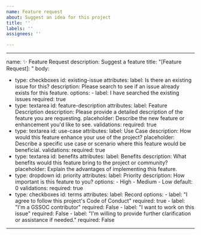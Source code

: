 ```yaml
---
name: Feature request
about: Suggest an idea for this project
title: ''
labels: ''
assignees: ''

---
```


---
name: ✨ Feature Request
description: Suggest a feature
title: "[Feature Request]: "
body:
  - type: checkboxes
    id: existing-issue
    attributes:
      label: Is there an existing issue for this?
      description: Please search to see if an issue already exists for this feature.
      options:
        - label: I have searched the existing issues
          required: true
  - type: textarea
    id: feature-description
    attributes:
      label: Feature Description
      description: Please provide a detailed description of the feature you are requesting.
      placeholder: Describe the new feature or enhancement you'd like to see.
    validations:
      required: true
  - type: textarea
    id: use-case
    attributes:
      label: Use Case
      description: How would this feature enhance your use of the project?
      placeholder: Describe a specific use case or scenario where this feature would be beneficial.
    validations:
      required: true
  - type: textarea
    id: benefits
    attributes:
      label: Benefits
      description: What benefits would this feature bring to the project or community?
      placeholder: Explain the advantages of implementing this feature.
  - type: dropdown
    id: priority
    attributes:
      label: Priority
      description: How important is this feature to you?
      options:
        - High
        - Medium
        - Low
      default: 0
    validations:
      required: true
  - type: checkboxes
    id: terms
    attributes:
      label: Record
      options:
        - label: "I agree to follow this project's Code of Conduct"
          required: true
        - label: "I'm a GSSOC contributor"
          required: False
        - label: "I want to work on this issue"
          required: False
        - label: "I'm willing to provide further clarification or assistance if needed."
          required: False
---

